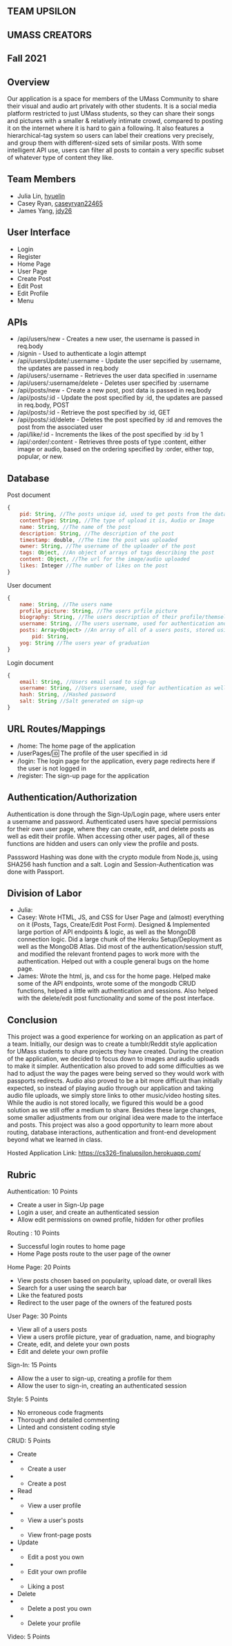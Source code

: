## TEAM UPSILON
## UMASS CREATORS
## Fall 2021
## Overview
Our application is a space for members of the UMass Community to share their visual and audio art privately with other students. It is a social media platform restricted to just UMass students, so they can share their songs and pictures with a smaller & relatively intimate crowd, compared to posting it on the internet where it is hard to gain a following. It also features a hierarchical-tag system so users can label their creations very precisely, and group them with different-sized sets of similar posts. With some intelligent API use, users can filter all posts to contain a very specific subset of whatever type of content they like. 
## Team Members
 - Julia Lin, [hyuelin](https://github.com/hyuelin)
 - Casey Ryan, [caseyryan22465](https://github.com/caseyryan22465)
 - James Yang, [jdy26](https://github.com/jdy26)
## User Interface
* Login
* Register
* Home Page
* User Page
* Create Post
* Edit Post
* Edit Profile
* Menu
## APIs
 - /api/users/new - Creates a new user, the username is passed in req.body
 - /signin - Used to authenticate a login attempt
 - /api/usersUpdate/:username - Update the user sepcified by :username, the updates are passed in req.body
 - /api/users/:username - Retrieves the user data specified in :username
 - /api/users/:username/delete - Deletes user specified by :username
 - /api/posts/new - Create a new post, post data is passed in req.body
 - /api/posts/:id - Update the post specified by :id, the updates are passed in req.body, POST
 - /api/posts/:id - Retrieve the post specified by :id, GET
 - /api/posts/:id/delete - Deletes the post specified by :id and removes the post from the associated user
 - /api/like/:id - Increments the likes of the post specified by :id by 1
 - /api/:order/:content - Retrieves three posts of type :content, either image or audio, based on the ordering specified by :order, either top, popular, or new.
## Database
Post document
```js
{
    pid: String, //The posts unique id, used to get posts from the database
    contentType: String, //The type of upload it is, Audio or Image
    name: String, //The name of the post
    description: String, //The description of the post
    timestamp: double, //The time the post was uploaded
    owner: String, //The username of the uploader of the post
    tags: Object, //An object of arrays of tags describing the post
    content: Object, //The url for the image/audio uploaded
    likes: Integer //The number of likes on the post
}
```
User document 
```js
{
    name: String, //The users name
    profile_picture: String, //The users prfile picture
    biography: String, //The users description of their profile/themself
    username: String, //The users username, used for authentication and routing to their profile
    posts: Array<Object> //An array of all of a users posts, stored using the posts id to access it in the post document
        pid: String,
    yog: String //The users year of graduation
}
```
Login document
```js
{
    email: String, //Users email used to sign-up
    username: String, //Users username, used for authentication as well as being what users are referred to
    hash: String, //Hashed password
    salt: String //Salt generated on sign-up
}
```
## URL Routes/Mappings
 - /home: The home page of the application
 - /userPages/:id: The profile of the user specified in :id
 - /login: The login page for the application, every page redirects here if the user is not logged in
 - /register: The sign-up page for the application
## Authentication/Authorization
Authentication is done through the Sign-Up/Login page, where users enter a username and password. Authenticated users have special permissions for their own user page, where they can create, edit, and delete posts as well as edit their profile. When accessing other user pages, all of these functions are hidden and users can only view the profile and posts.

Passsword Hashing was done with the crypto module from Node.js, using SHA256 hash function and a salt. Login and Session-Authentication was done with Passport.
## Division of Labor
 - Julia:
 - Casey: Wrote HTML, JS, and CSS for User Page and (almost) everything on it (Posts, Tags, Create/Edit Post Form). Designed & Implemented large portion of API endpoints & logic, as well as the MongoDB connection logic. Did a large chunk of the Heroku Setup/Deployment as well as the MongoDB Atlas. Did most of the authentication/session stuff, and modified the relevant frontend pages to work more with the authentication. Helped out with a couple general bugs on the home page.
 - James: Wrote the html, js, and css for the home page. Helped make some of the API endpoints, wrote some of the mongodb CRUD functions, helped a little with authentication and sessions. Also helped with the delete/edit post functionality and some of the post interface.
## Conclusion
This project was a good experience for working on an application as part of a team. Initially, our design was to create a tumblr/Reddit style application for UMass students to share projects they have created. During the creation of the application, we decided to focus down to images and audio uploads to make it simpler. Authentication also proved to add some difficulties as we had to adjust the way the pages were being served so they would work with passports redirects. Audio also proved to be a bit more difficult than initially expected, so instead of playing audio through our application and taking audio file uploads, we simply store links to other music/video hosting sites. While the audio is not stored locally, we figured this would be a good solution as we still offer a medium to share. Besides these large changes, some smaller adjustments from our original idea were made to the interface and posts. This project was also a good opportunity to learn more about routing, database interactions, authentication and front-end development beyond what we learned in class.


Hosted Application Link: https://cs326-finalupsilon.herokuapp.com/

## Rubric
Authentication: 10 Points
 - Create a user in Sign-Up page
 - Login a user, and create an authenticated session
 - Allow edit permissions on owned profile, hidden for other profiles
  
Routing : 10 Points
 - Successful login routes to home page
 - Home Page posts route to the user page of the owner
  
Home Page: 20 Points
 - View posts chosen based on popularity, upload date, or overall likes
 - Search for a user using the search bar
 - Like the featured posts
 - Redirect to the user page of the owners of the featured posts
  
User Page: 30 Points
 - View all of a users posts
 - View a users profile picture, year of graduation, name, and biography
 - Create, edit, and delete your own posts
 - Edit and delete your own profile
  
Sign-In: 15 Points
 - Allow the a user to sign-up, creating a profile for them
 - Allow the user to sign-in, creating an authenticated session

Style: 5 Points
 - No erroneous code fragments
 - Thorough and detailed commenting
 - Linted and consistent coding style

CRUD: 5 Points
 - Create
 - - Create a user
 - - Create a post
 - Read
 - - View a user profile
 - - View a user's posts
 - - View front-page posts
 - Update
 - - Edit a post you own
 - - Edit your own profile
 - - Liking a post
 - Delete
 - - Delete a post you own
 - - Delete your profile

Video: 5 Points
